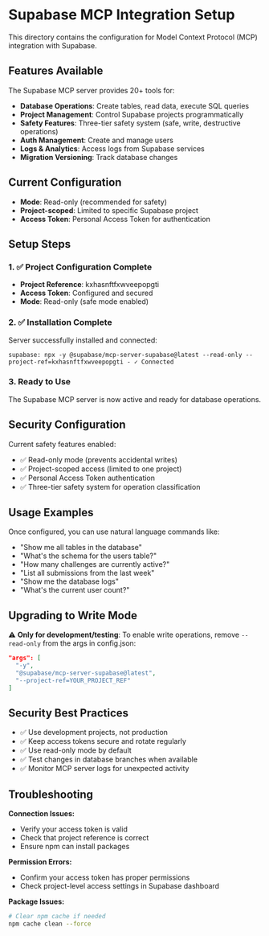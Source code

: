 # Supabase MCP Integration Setup

This directory contains the configuration for Model Context Protocol (MCP) integration with Supabase.

## Features Available

The Supabase MCP server provides 20+ tools for:
- **Database Operations**: Create tables, read data, execute SQL queries
- **Project Management**: Control Supabase projects programmatically  
- **Safety Features**: Three-tier safety system (safe, write, destructive operations)
- **Auth Management**: Create and manage users
- **Logs & Analytics**: Access logs from Supabase services
- **Migration Versioning**: Track database changes

## Current Configuration

- **Mode**: Read-only (recommended for safety)
- **Project-scoped**: Limited to specific Supabase project
- **Access Token**: Personal Access Token for authentication

## Setup Steps

### 1. ✅ Project Configuration Complete
- **Project Reference**: kxhasnftfxwveepopgti
- **Access Token**: Configured and secured
- **Mode**: Read-only (safe mode enabled)

### 2. ✅ Installation Complete
Server successfully installed and connected:
```
supabase: npx -y @supabase/mcp-server-supabase@latest --read-only --project-ref=kxhasnftfxwveepopgti - ✓ Connected
```

### 3. Ready to Use
The Supabase MCP server is now active and ready for database operations.

## Security Configuration

Current safety features enabled:
- ✅ Read-only mode (prevents accidental writes)
- ✅ Project-scoped access (limited to one project)
- ✅ Personal Access Token authentication
- ✅ Three-tier safety system for operation classification

## Usage Examples

Once configured, you can use natural language commands like:
- "Show me all tables in the database"
- "What's the schema for the users table?"
- "How many challenges are currently active?"
- "List all submissions from the last week"
- "Show me the database logs"
- "What's the current user count?"

## Upgrading to Write Mode

⚠️ **Only for development/testing**: To enable write operations, remove `--read-only` from the args in config.json:

```json
"args": [
  "-y", 
  "@supabase/mcp-server-supabase@latest",
  "--project-ref=YOUR_PROJECT_REF"
]
```

## Security Best Practices

- ✅ Use development projects, not production
- ✅ Keep access tokens secure and rotate regularly
- ✅ Use read-only mode by default
- ✅ Test changes in database branches when available
- ✅ Monitor MCP server logs for unexpected activity

## Troubleshooting

**Connection Issues:**
- Verify your access token is valid
- Check that project reference is correct
- Ensure npm can install packages

**Permission Errors:**
- Confirm your access token has proper permissions
- Check project-level access settings in Supabase dashboard

**Package Issues:**
```bash
# Clear npm cache if needed
npm cache clean --force
```